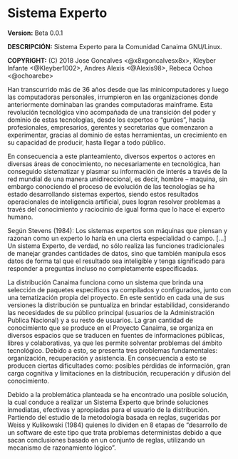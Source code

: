 # Sistema Experto

**Version:** Beta 0.0.1

**DESCRIPCIÓN:** Sistema Experto para la Comunidad Canaima GNU/Linux.

**COPYRIGHT:** (C) 2018 Jose Goncalves <@x8xgoncalvesx8x>, Kleyber Infante <@Kleyber1002>, Andres Alexis <@Alexis98>, Rebeca Ochoa <@ochoarebe>


Han transcurrido más de 36 años desde que las minicomputadores y luego las computadoras personales, irrumpieron en las
organizaciones donde anteriormente dominaban las grandes computadoras mainframe. Esta revolución tecnológica vino acompañada de una
transición del poder y dominio de estas tecnologías, desde los expertos o “gurúes”, hacia profesionales, empresarios, gerentes y secretarias que comenzaron a experimentar, gracias al dominio de estas herramientas, un crecimiento en su capacidad de producir, hasta llegar a todo público.

En consecuencia a este planteamiento, diversos expertos o actores en diversas áreas de conocimiento, no necesariamente en
tecnológica, han conseguido sistematizar y plasmar su información de interés a través de la red mundial de una manera unidireccional, es decir, hombre – maquina, sin embargo conociendo el proceso de evolución de las tecnologías se ha estado desarrollando sistemas expertos, siendo estos resultados operacionales de inteligencia artificial, pues logran resolver problemas a través del conocimiento y raciocinio de igual forma que lo hace el experto humano.

Según Stevens (1984):
Los sistemas expertos son máquinas que piensan y razonan como un experto lo haría en una cierta especialidad o campo. [...] Un sistema Experto, de verdad, no sólo realiza las funciones tradicionales de manejar grandes cantidades de datos, sino que también manipula esos datos de forma tal que el resultado sea inteligible y tenga significado para responder a preguntas incluso no completamente especificadas.

La distribución Canaima funciona como un sistema que brinda una selección de paquetes específicos ya compilados y configurados,
junto con una tematización propia del proyecto. En este sentido en cada una de sus versiones la distribución se puntualiza en brindar estabilidad, considerando las necesidades de su público principal (usuarios de la Administración Publica Nacional) y a su resto de usuarios. La gran cantidad de conocimiento que se produce en el Proyecto Canaima, se organiza en diversos espacios que se traducen en fuentes de informaciones públicas, libres y colaborativas, ya que les permite solventar problemas del ámbito tecnológico. Debido a esto, se presenta tres problemas fundamentales: organización, recuperación y asistencia. En consecuencia a esto se producen ciertas dificultades como: posibles pérdidas de información, gran carga cognitiva y limitaciones en la distribución, recuperación y difusión del conocimiento.

Debido a la problemática planteada se ha encontrado una posible solución, la cual conduce a realizar un Sistema Experto que brinde
soluciones inmediatas, efectivas y apropiadas para el usuario de la distribución. Partiendo del estudio de la metodología basada en reglas, sugeridas por Weiss y Kulikowski (1984) quienes lo dividen en 8 etapas de “desarrollo de un software de este tipo que trata problemas deterministas debido a que sacan conclusiones basado en un conjunto de reglas, utilizando un mecanismo de razonamiento lógico”.
